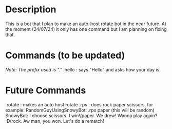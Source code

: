 # Description #
This is a bot that I plan to make an auto-host rotate bot in the near future.
At the moment (24/07/24) it only has one command but I am planning on fixing that.

# Commands (to be updated) #
_Note: The prefix used is "."_
.hello : says "Hello" and asks how your day is.

# Future Commands # 
.rotate : makes an auto host rotate
.rps <argument> : does rock paper scissors, for example:
RandomGuyUsingSnowyBot: .rps paper
(this will be random) SnowyBot: I choose scissors. I win!/paper. We drew! Wanna play again? :D/rock. Aw man, you won. Let's do a rematch!

